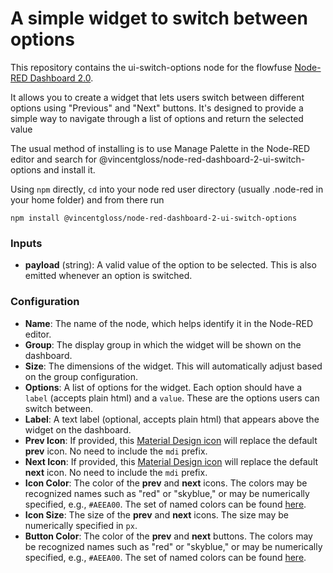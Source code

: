 # A simple widget to switch between options

This repository contains the ui-switch-options node for the flowfuse [Node-RED Dashboard 2.0](https://github.com/FlowFuse/flowforge-nr-dashboard). 

It allows you to create a widget that lets users switch between different options using "Previous" and "Next" buttons. It's designed to provide a simple way to navigate through a list of options and return the selected value

The usual method of installing is to use Manage Palette in the Node-RED editor and search for @vincentgloss/node-red-dashboard-2-ui-switch-options and install it.

Using `npm` directly, `cd` into your node red user directory (usually .node-red in your home folder) and from there run
```
npm install @vincentgloss/node-red-dashboard-2-ui-switch-options
```

### Inputs

- **payload** (string): A valid value of the option to be selected. This is also emitted whenever an option is switched.

### Configuration

- **Name**: The name of the node, which helps identify it in the Node-RED editor.
- **Group**: The display group in which the widget will be shown on the dashboard.
- **Size**: The dimensions of the widget. This will automatically adjust based on the group configuration.
- **Options**: A list of options for the widget. Each option should have a `label` (accepts plain html) and a `value`. These are the options users can switch between.
- **Label**: A text label (optional, accepts plain html) that appears above the widget on the dashboard.
- **Prev Icon**: If provided, this [Material Design icon](https://pictogrammers.com/library/mdi/) will replace the default **prev** icon. No need to include the `mdi` prefix.
- **Next Icon**: If provided, this [Material Design icon](https://pictogrammers.com/library/mdi/) will replace the default **next** icon. No need to include the `mdi` prefix.
- **Icon Color**: The color of the **prev** and **next** icons. The colors may be recognized names such as "red" or "skyblue," or may be numerically specified, e.g., `#AEEA00`. The set of named colors can be found [here](https://vuetifyjs.com/en/styles/colors/).
- **Icon Size**: The size of the **prev** and **next** icons. The size may be numerically specified in `px`.
- **Button Color**: The color of the **prev** and **next** buttons. The colors may be recognized names such as "red" or "skyblue," or may be numerically specified, e.g., `#AEEA00`. The set of named colors can be found [here](https://vuetifyjs.com/en/styles/colors/).
